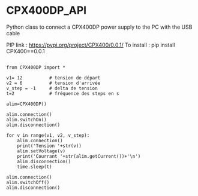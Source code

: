 # CPX400DP_API
Python class to connect a CPX400DP power supply to the PC with the USB cable

PIP link : https://pypi.org/project/CPX400/0.0.1/
To install : pip install CPX400==0.0.1

<pre><code>
from CPX400DP import *
 
v1= 12			# tension de départ
v2 = 6			# tension d'arrivée
v_step = -1		# delta de tension
t=2				# fréquence des steps en s
 
alim=CPX400DP()

alim.connection()
alim.switchOn()
alim.disconnection()

for v in range(v1, v2, v_step):
	alim.connection()
	print('Tension '+str(v))
	alim.setVoltage(v)
	print('Courrant '+str(alim.getCurrent())+'\n')
	alim.disconnection()
	time.sleep(t)
	
alim.connection()
alim.switchOff()
alim.disconnection()
</code></pre>
